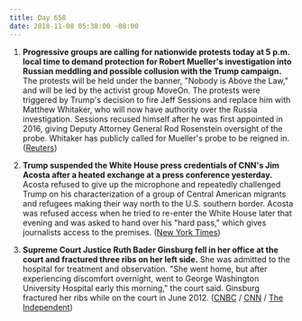 ```yaml
---
title: Day 658
date: 2018-11-08 05:38:00 -08:00
---
```


1. **Progressive groups are calling for nationwide protests today at 5 p.m. local time to demand protection for Robert Mueller's investigation into Russian meddling and possible collusion with the Trump campaign.** The protests will be held under the banner, "Nobody is Above the Law," and will be led by the activist group MoveOn. The protests were triggered by Trump's decision to fire Jeff Sessions and replace him with Matthew Whitaker, who will now have authority over the Russia investigation. Sessions recused himself after he was first appointed in 2016, giving Deputy Attorney General Rod Rosenstein oversight of the probe. Whitaker has publicly called for Mueller's probe to be reigned in. ([Reuters](https://www.reuters.com/article/us-usa-trump-russia-protests/activists-call-for-nationwide-protests-to-protect-mueller-investigation-idUSKCN1ND11H))

2. **Trump suspended the White House press credentials of CNN's Jim Acosta after a heated exchange at a press conference yesterday.** Acosta refused to give up the microphone and repeatedly challenged Trump on his characterization of a group of Central American migrants and refugees making their way north to the U.S. southern border. Acosta was refused access when he tried to re-enter the White House later that evening and was asked to hand over his "hard pass," which gives journalists access to the premises. ([New York Times](https://www.nytimes.com/2018/11/07/us/politics/trump-cnn-acosta-white-house.html))

3. **Supreme Court Justice Ruth Bader Ginsburg fell in her office at the court and fractured three ribs on her left side.** She was admitted to the hospital for treatment and observation. "She went home, but after experiencing discomfort overnight, went to George Washington University Hospital early this morning," the court said. Ginsburg fractured her ribs while on the court in June 2012. ([CNBC](https://www.cnbc.com/2018/11/08/supreme-court-justice-ruth-bader-ginsburg-85-has-broken-her-ribs-in-a-fall.html) / [CNN](https://www.cnn.com/2018/11/08/politics/ruth-bader-ginsburg-fractured-ribs-hospitalized/index.html) / [The Independent](https://www.independent.co.uk/news/world/americas/ruth-bader-ginsburg-hospital-fall-supreme-court-rbg-age-update-latest-a8624111.html)) 
